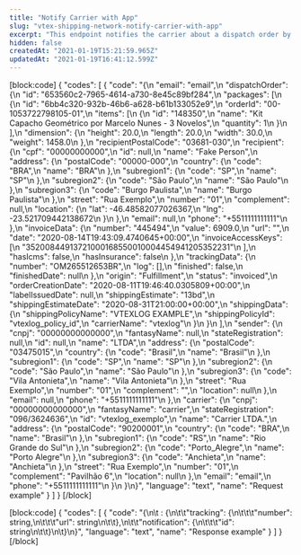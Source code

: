 ```yaml
---
title: "Notify Carrier with App"
slug: "vtex-shipping-network-notify-carrier-with-app"
excerpt: "This endpoint notifies the carrier about a dispatch order by calling the `vtex.carrier-notifier app`. When the call is made, the following data is sent: \n\n- Dispatched packages information \n\n- Fiscal information about the carrier notified \n\n- Carrier's contact email. \n\nThe call's response includes all tracking data and each package's ID generated by the notification made to the carrier."
hidden: false
createdAt: "2021-01-19T15:21:59.965Z"
updatedAt: "2021-01-19T16:41:12.599Z"
---
```

[block:code]
{
  "codes": [
    {
      "code": "{\n    \"email\": \"email\",\n    \"dispatchOrder\": {\n        \"id\": \"653560c2-7965-4614-a730-8e45c89bf284\",\n        \"packages\": [\n            {\n                \"id\": \"6bb4c320-932b-46b6-a628-b61b133052e9\",\n                \"orderId\": \"00-1053722798105-01\",\n                \"items\": [\n                    {\n                        \"id\": \"148350\",\n                        \"name\": \"Kit Capacho Geométrico por Marcelo Nunes - 3 Novelos\",\n                        \"quantity\": 1\n                    }\n                ],\n                \"dimension\": {\n                    \"height\": 20.0,\n                    \"length\": 20.0,\n                    \"width\": 30.0,\n                    \"weight\": 1458.0\n                },\n                \"recipientPostalCode\": \"03681-030\",\n                \"recipient\": {\n                    \"cpf\": \"00000000000\",\n                    \"id\": null,\n                    \"name\": \"Fake Person\",\n                    \"address\": {\n                        \"postalCode\": \"00000-000\",\n                        \"country\": {\n                            \"code\": \"BRA\",\n                            \"name\": \"BRA\"\n                        },\n                        \"subregion1\": {\n                            \"code\": \"SP\",\n                            \"name\": \"SP\"\n                        },\n                        \"subregion2\": {\n                            \"code\": \"São Paulo\",\n                            \"name\": \"São Paulo\"\n                        },\n                        \"subregion3\": {\n                            \"code\": \"Burgo Paulista\",\n                            \"name\": \"Burgo Paulista\"\n                        },\n                        \"street\": \"Rua Exemplo\",\n                        \"number\": \"01\",\n                        \"complement\": null,\n                        \"location\": {\n                            \"lat\": -46.48582077026367,\n                            \"lng\": -23.521709442138672\n                        }\n                    },\n                    \"email\": null,\n                    \"phone\": \"+5511111111111\"\n                },\n                \"invoiceData\": {\n                    \"number\": \"445494\",\n                    \"value\": 6909.0,\n                    \"url\": \"\",\n                    \"date\": \"2020-08-14T19:43:09.4740645+00:00\",\n                    \"invoiceAccessKeys\": [\n                        \"35200844913721000168550010004454941205352231\"\n                    ],\n                    \"hasIcms\": false,\n                    \"hasInsurance\": false\n                },\n                \"trackingData\": {\n                    \"number\": \"OM265512653BR\",\n                    \"log\": [],\n                    \"finished\": false,\n                    \"finishedDate\": null\n                },\n                \"origin\": \"Fulfillment\",\n                \"status\": \"invoiced\",\n                \"orderCreationDate\": \"2020-08-11T19:46:40.0305809+00:00\",\n                \"labelIssuedDate\": null,\n                \"shippingEstimate\": \"13bd\",\n                \"shippingEstimateDate\": \"2020-08-31T21:00:00+00:00\",\n                \"shippingData\": {\n                    \"shippingPolicyName\": \"VTEXLOG EXAMPLE\",\n                    \"shippingPolicyId\": \"vtexlog_policy_id\",\n                    \"carrierName\": \"vtexlog\"\n                }\n            }\n        ],\n        \"sender\": {\n            \"cnpj\": \"00000000000000\",\n            \"fantasyName\": null,\n            \"stateRegistration\": null,\n            \"id\": null,\n            \"name\": \"LTDA\",\n            \"address\": {\n                \"postalCode\": \"03475015\",\n                \"country\": {\n                    \"code\": \"Brasil\",\n                    \"name\": \"Brasil\"\n                },\n                \"subregion1\": {\n                    \"code\": \"SP\",\n                    \"name\": \"SP\"\n                },\n                \"subregion2\": {\n                    \"code\": \"São Paulo\",\n                    \"name\": \"São Paulo\"\n                },\n                \"subregion3\": {\n                    \"code\": \"Vila Antonieta\",\n                    \"name\": \"Vila Antonieta\"\n                },\n                \"street\": \"Rua Exemplo\",\n                \"number\": \"01\",\n                \"complement\": \"\",\n                \"location\": null\n            },\n            \"email\": null,\n            \"phone\": \"+5511111111111\"\n        },\n        \"carrier\": {\n            \"cnpj\": \"00000000000000\",\n            \"fantasyName\": \"carrier\",\n            \"stateRegistration\": \"096/3624636\",\n            \"id\": \"vtexlog_exemplo\",\n            \"name\": \"Carrier LTDA.\",\n            \"address\": {\n                \"postalCode\": \"90200001\",\n                \"country\": {\n                    \"code\": \"BRA\",\n                    \"name\": \"Brasil\"\n                },\n                \"subregion1\": {\n                    \"code\": \"RS\",\n                    \"name\": \"Rio Grande do Sul\"\n                },\n                \"subregion2\": {\n                    \"code\": \"Porto_Alegre\",\n                    \"name\": \"Porto Alegre\"\n                },\n                \"subregion3\": {\n                    \"code\": \"Anchieta\",\n                    \"name\": \"Anchieta\"\n                },\n                \"street\": \"Rua Exemplo\",\n                \"number\": \"01\",\n                \"complement\": \"Pavilhão 6\",\n                \"location\": null\n            },\n            \"email\": \"email\",\n            \"phone\": \"+5511111111111\"\n        }\n    }\n}",
      "language": "text",
      "name": "Request example"
    }
  ]
}
[/block]

[block:code]
{
  "codes": [
    {
      "code": "{\n\t<packageId> : {\n\t\t\"tracking\": {\n\t\t\t\"number\": string,\n\t\t\t\"url\": string\n\t\t},\n\t\t\"notification\": {\n\t\t\t\"id\": string\n\t\t}\n\t}\n}",
      "language": "text",
      "name": "Response example"
    }
  ]
}
[/block]